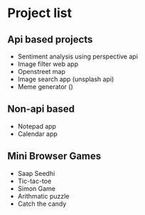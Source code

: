 # Project list

## Api based projects

- Sentiment analysis using perspective api
- Image filter web app
- Openstreet map
- Image search app (unsplash api)
- Meme generator ()


## Non-api based

- Notepad app
- Calendar app


## Mini Browser Games

- Saap Seedhi
- Tic-tac-toe
- Simon Game
- Arithmatic puzzle
- Catch the candy
